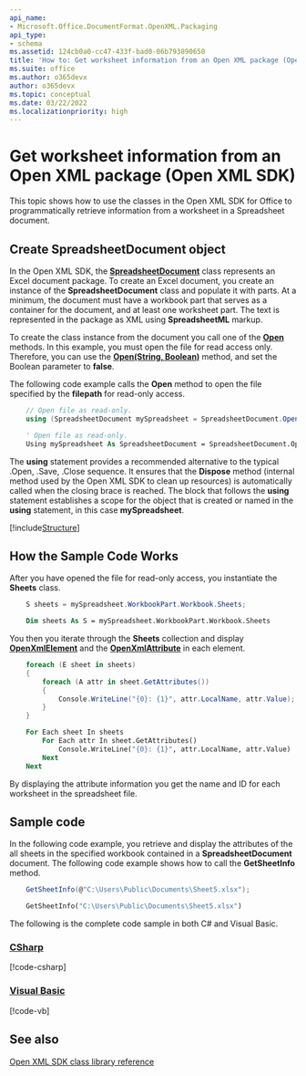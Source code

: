 ```yaml
---
api_name:
- Microsoft.Office.DocumentFormat.OpenXML.Packaging
api_type:
- schema
ms.assetid: 124cb0a0-cc47-433f-bad0-06b793890650
title: 'How to: Get worksheet information from an Open XML package (Open XML SDK)'
ms.suite: office
ms.author: o365devx
author: o365devx
ms.topic: conceptual
ms.date: 03/22/2022
ms.localizationpriority: high
---
```


# Get worksheet information from an Open XML package (Open XML SDK)

This topic shows how to use the classes in the Open XML SDK for Office to programmatically retrieve information from a worksheet in a Spreadsheet document.



## Create SpreadsheetDocument object

In the Open XML SDK, the **[SpreadsheetDocument](/dotnet/api/documentformat.openxml.packaging.spreadsheetdocument)** class represents an Excel document package. To create an Excel document, you create an instance of the **SpreadsheetDocument** class and populate it with parts. At a minimum, the document must have a workbook part that serves as a container for the document, and at least one worksheet part. The text is represented in the package as XML using **SpreadsheetML** markup.

To create the class instance from the document you call one of the **[Open](/dotnet/api/documentformat.openxml.packaging.spreadsheetdocument.open)** methods. In this example, you must open the file for read access only. Therefore, you can use the **[Open(String, Boolean)](/dotnet/api/documentformat.openxml.packaging.spreadsheetdocument.open#DocumentFormat_OpenXml_Packaging_SpreadsheetDocument_Open_System_String_System_Boolean_)** method, and set the Boolean parameter to **false**.

The following code example calls the **Open** method to open the file specified by the **filepath** for read-only access.

```csharp
    // Open file as read-only.
    using (SpreadsheetDocument mySpreadsheet = SpreadsheetDocument.Open(fileName, false))
```

```vb
    ' Open file as read-only.
    Using mySpreadsheet As SpreadsheetDocument = SpreadsheetDocument.Open(fileName, False)
```

The **using** statement provides a recommended alternative to the typical .Open, .Save, .Close sequence. It ensures that the **Dispose** method (internal method used by the Open XML SDK to clean up resources) is automatically called when the closing brace is reached. The block that follows the **using** statement establishes a scope for the object that is created or named in the **using** statement, in this case **mySpreadsheet**.

[!include[Structure](./includes/spreadsheet/structure.md)]

## How the Sample Code Works

After you have opened the file for read-only access, you instantiate the **Sheets** class.

```csharp
    S sheets = mySpreadsheet.WorkbookPart.Workbook.Sheets;
```

```vb
    Dim sheets As S = mySpreadsheet.WorkbookPart.Workbook.Sheets
```

You then you iterate through the **Sheets** collection and display **[OpenXmlElement](/dotnet/api/documentformat.openxml.openxmlelement)** and the **[OpenXmlAttribute](/dotnet/api/documentformat.openxml.openxmlattribute)** in each element.

```csharp
    foreach (E sheet in sheets)
    {
        foreach (A attr in sheet.GetAttributes())
        {
            Console.WriteLine("{0}: {1}", attr.LocalName, attr.Value);
        }
    }
```

```vb
    For Each sheet In sheets
        For Each attr In sheet.GetAttributes()
            Console.WriteLine("{0}: {1}", attr.LocalName, attr.Value)
        Next
    Next
```

By displaying the attribute information you get the name and ID for each worksheet in the spreadsheet file.

## Sample code

In the following code example, you retrieve and display the attributes of the all sheets in the specified workbook contained in a **SpreadsheetDocument** document. The following code example shows how to call the **GetSheetInfo** method.

```csharp
    GetSheetInfo(@"C:\Users\Public\Documents\Sheet5.xlsx");
```

```vb
    GetSheetInfo("C:\Users\Public\Documents\Sheet5.xlsx")
```

The following is the complete code sample in both C\# and Visual Basic.

### [CSharp](#tab/cs)
[!code-csharp[](../samples/spreadsheet/get_worksheetformation_from_a_package/cs/Program.cs)]

### [Visual Basic](#tab/vb)
[!code-vb[](../samples/spreadsheet/get_worksheetformation_from_a_package/vb/Program.vb)]

## See also

[Open XML SDK class library reference](/office/open-xml/open-xml-sdk)

